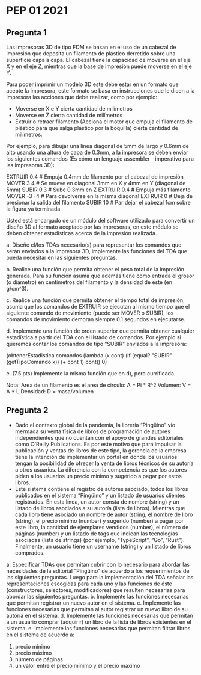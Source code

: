 
# PEP 01 2021

## Pregunta 1

Las impresoras 3D de tipo FDM se basan en el uso de un cabezal de impresión que deposita un filamento de plástico derretido sobre una superficie capa a capa. El cabezal tiene la capacidad de moverse en el eje X y en el eje Z, mientras que la base de impresión puede moverse en el eje Y.

Para poder imprimir un modelo 3D este debe estar en un formato que acepte la impresora, este formato se basa en instrucciones que le dicen a la impresora las acciones que debe realizar, como por ejemplo:

* Moverse en X e Y cierta cantidad de milímetros
* Moverse en Z cierta cantidad de milímetros
* Extruir o retraer filamento (Acciona el motor que empuja el filamento de plástico para que salga plástico por la boquilla) cierta cantidad de milímetros.

Por ejemplo, para dibujar una línea diagonal de 5mm de largo y 0.6mm de alto usando una altura de capa de 0.3mm, a la impresora se deben enviar los siguientes comandos (Es cómo un lenguaje assembler - imperativo para las impresoras 3D):

EXTRUIR 0.4 # Empuja 0.4mm de filamento por el cabezal de impresión
MOVER 3 4 # Se mueve en diagonal 3mm en X y 4mm en Y (diagonal de 5mm)
SUBIR 0.3 # Sube 0.3mm en Z
EXTRUIR 0.4 # Empuja más filamento
MOVER -3 -4 # Para devolverse en la misma diagonal
EXTRUIR 0 # Deja de presionar la salida del filamento
SUBIR 10 # Par dejar el cabezal 1cm sobre la figura ya terminada

Usted está encargado de un módulo del software utilizado para convertir un diseño 3D al formato aceptado por las impresoras, en este módulo se deben obtener estadísticas acerca de la impresión realizada.

a. Diseñe el/los TDAs necesario(s) para representar los comandos que serán enviados a la impresora 3D, implemente las funciones del TDA que pueda necesitar en las siguientes preguntas.

b. Realice una función que permita obtener el peso total de la impresión generada. Para su función asuma que además tiene como entrada el grosor (o diámetro) en centímetros del filamento y la densidad de este (en g/cm^3).

c. Realice una función que permita obtener el tiempo total de impresión, asuma que los comandos de EXTRUIR se ejecutan al mismo tiempo que el siguiente comando de movimiento (puede ser MOVER o SUBIR), los comandos de movimiento demoran siempre 0.1 segundos en ejecutarse.

d. Implemente una función de orden superior que permita obtener cualquier estadística a partir del TDA con el listado de comandos. Por ejemplo si queremos contar los comandos de tipo “SUBIR” enviados a la impresora:

(obtenerEstadistica comandos (lambda (x cont) (if (equal? "SUBIR" (getTipoComando x)) (+ cont 1) cont)) 0)

e. (7.5 pts) Implemente la misma función que en d), pero currificada.

Nota: Area de un filamento es el area de circulo: A = Pi * R^2
Volumen: V = A * L
Densidad: D = masa/volumen


## Pregunta 2

* Dado el contexto global de la pandemia, la librería “Pingüino” vio mermada su venta física de libros de programación de autores independientes que no cuentan con el apoyo de grandes editoriales como O’Reilly Publications. Es por este motivo que para impulsar la publicación y ventas de libros de este tipo, la gerencia de la empresa tiene la intención de implementar un portal en donde los usuarios tengan la posibilidad de ofrecer la venta de libros técnicos de su autoría a otros usuarios. La diferencia con la competencia es que los autores piden a los usuarios un precio mínimo y sugerido a pagar por estos libros. 
* Este sistema contiene el registro de autores asociado, todos los libros publicados en el sistema “Pingüino” y un listado de usuarios clientes registrados. En esta línea, un autor consta de nombre (string) y un listado de libros asociados a su autoría (lista de libros). Mientras que cada libro tiene asociado un nombre de autor (string, el nombre de libro (string), el precio mínimo (number) y sugerido (number) a pagar por este libro, la cantidad de ejemplares vendidos (number), el número de páginas (number) y un listado de tags que indican las tecnologías asociadas (lista de strings) (por ejemplo, “TypeScript”, “Go”, “Rust”). Finalmente, un usuario tiene un username (string) y un listado de libros comprados.

a. Especificar TDAs que permitan cubrir con lo necesario para abordar las necesidades de la editorial “Pingüino” de acuerdo a los requerimientos de las siguientes preguntas. Luego para la implementación del TDA señalar las representaciones escogidas para cada uno y las funciones de éste (constructores, selectores, modificadores) que resulten necesarias para abordar las siguientes preguntas. 
b. Implemente las funciones necesarias que permitan registrar un nuevo autor en el sistema.
c. Implemente las funciones necesarias que permitan al autor registrar un nuevo libro de su autoría en el sistema.
d. Implemente las funciones necesarias que permitan a un usuario comprar (adquirir) un libro de la lista de libros existentes en el sistema.
e. Implemente las funciones necesarias que permitan filtrar libros en el sistema de acuerdo a:
 1. precio mínimo
 2. precio máximo
 3. número de páginas
 4. un valor entre el precio mínimo y el precio máximo

